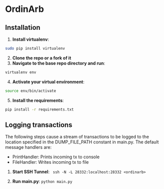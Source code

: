 # OrdinArb
## Installation

1. **Install virtualenv**:
```bash
sudo pip install virtualenv
```
2. **Clone the repo or a fork of it**
3. **Navigate to the base repo directory and run**:
```bash
virtualenv env
```
4. **Activate your virtual environment**: 
```bash
source env/bin/activate
```
5. **Install the requirements**: 
```bash
pip install -r requirements.txt
```

## Logging transactions

The following steps cause a stream of transactions to be logged to the location specified in the DUMP_FILE_PATH constant in main.py.
The default message handlers are:
* PrintHandler: Prints incoming tx to console
* FileHandler: Writes incoming tx to file

1. **Start SSH Tunnel**:
``` ssh -N -L 28332:localhost:28332 <ordinarb>```

2. **Run main.py**:
```python main.py```
